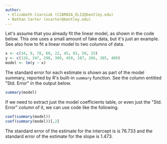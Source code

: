 ```yaml
---
author:
 - Elizabeth Czarniak (CZARNIA_ELIZ@bentley.edu)
 - Nathan Carter (ncarter@bentley.edu)
---
```


Let's assume that you already fit the linear model, as shown in the code below.
This one uses a small amount of fake data, but it's just an example.
See also how to fit a linear model to two columns of data.

```R
x <- c(34, 9, 78, 60, 22, 45, 83, 59, 25)
y <- c(126, 347, 298, 309, 450, 187, 266, 385, 400)
model <- lm(y ~ x)
```

The standard error for each estimate is shown as part of the model summary, reported by R's
built-in `summary` function.  See the column entitled "Std. Error" in the output below.

```R
summary(model)
```

If we need to extract just the model coefficients table, or even just the "Std. Error"
column of it, we can use code like the following.

```R
coef(summary(model))
coef(summary(model))[,2]
```

The standard error of the estimate for the intercept is is 76.733 and
the standard error of the estimate for the slope is 1.473.
